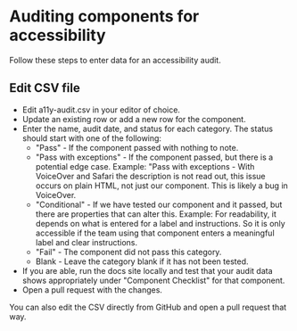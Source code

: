 # Auditing components for accessibility

Follow these steps to enter data for an accessibility audit.

## Edit CSV file

- Edit a11y-audit.csv in your editor of choice.
- Update an existing row or add a new row for the component.
- Enter the name, audit date, and status for each category. The status should start with one of the following:
    - "Pass" - If the component passed with nothing to note.
    - "Pass with exceptions" - If the component passed, but there is a potential edge case. Example: "Pass with exceptions - With VoiceOver and Safari the description is not read out, this issue occurs on plain HTML, not just our component. This is likely a bug in VoiceOver.
    - "Conditional" - If we have tested our component and it passed, but there are properties that can alter this. Example: For readability, it depends on what is entered for a label and instructions. So it is only accessible if the team using that component enters a meaningful label and clear instructions.
    - "Fail" - The component did not pass this category.
    - Blank - Leave the category blank if it has not been tested.
- If you are able, run the docs site locally and test that your audit data shows appropriately under "Component Checklist" for that component.
- Open a pull request with the changes.

You can also edit the CSV directly from GitHub and open a pull request that way.